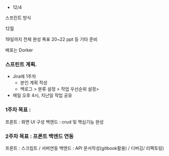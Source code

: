 

* 12/4


스프린트 방식

12월

19일까지 전체 완성 묙표
20~22 ppt 등 기타 준비

배포는 Dorker

### 스프린트 계획.
* Jira에 1주차
  * 본인 계획 작성
  * 백로그 > 분류 설정 > 작업 우선순위 설정> 
* 매일 오후 4시, 지난일 작업 공유


### 1주차 목표 : 
프론트 : 화면 UI 구성
백엔드 : crud 및 핵심기능 완성


### 2주차 목표 : 프론트 백엔드 연동
프론트 : 스크립트 / 서버연동
백엔드 : API 문서작성(gitbook활용) / 디버깅/ 리팩토링)






